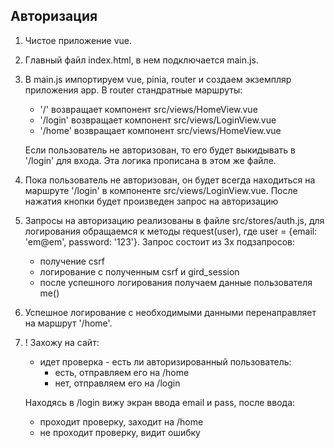 ## Авторизация

1. Чистое приложение vue.
2. Главный файл index.html, в нем подключается main.js.
3. В main.js импортируем vue, pinia, router и создаем экземпляр приложения app.
   В router стандратные маршруты:

   - '/' возвращает компонент src/views/HomeView.vue
   - '/login' возвращает компонент src/views/LoginView.vue
   - '/home' возвращает компонент src/views/HomeView.vue

   Если пользователь не авторизован, то его будет выкидывать в '/login' для входа. Эта логика прописана в этом же файле.

4. Пока пользователь не авторизован, он будет всегда находиться на маршруте '/login' в компоненте src/views/LoginView.vue. После нажатия кнопки будет произведен запрос на авторизацию

5. Запросы на авторизацию реализованы в файле src/stores/auth.js, для логирования обращаемся к методы request(user), где user = {email: 'em@em', password: '123'}. Запрос состоит из 3х подзапросов:
   - получение csrf
   - логирование с полученным csrf и gird_session
   - после успешного логирования получаем данные пользователя me()
6. Успешное логирование с необходимыми данными перенаправляет на маршрут '/home'.

7. ! Захожу на сайт:

   - идет проверка - есть ли авторизированный пользователь:
     - есть, отправляем его на /home
     - нет, отправляем его на /login

   Находясь в /login вижу экран ввода email и pass, после ввода:

   - проходит проверку, заходит на /home
   - не проходит проверку, видит ошибку
